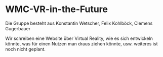 # WMC-VR-in-the-Future
Die Gruppe besteht aus Konstantin Wetscher, Felix Kohlböck, Clemens Gugerbauer

Wir schreiben eine Website über Virtual Reality, wie es sich entwickeln könnte, was für einen Nutzen man draus ziehen könnte, usw. weiteres ist noch nicht geplant.